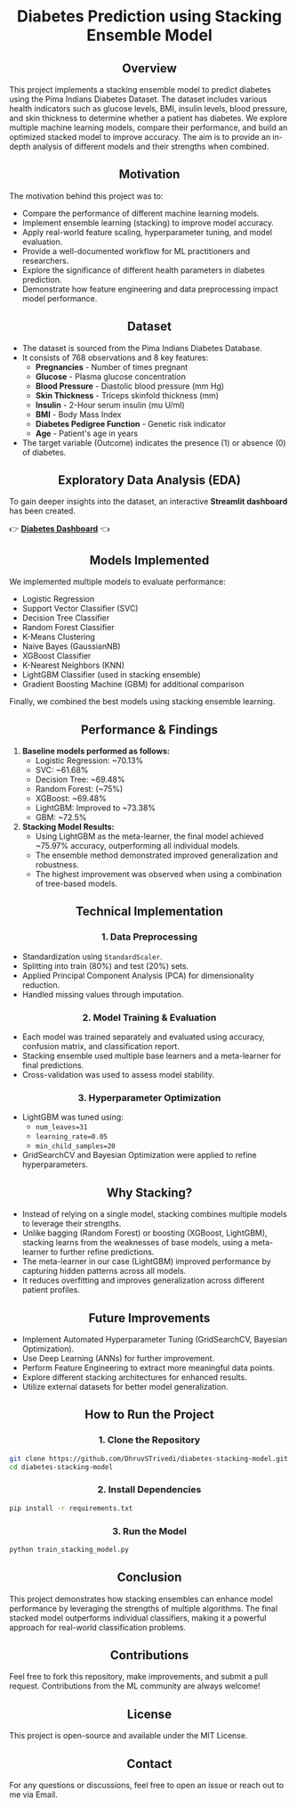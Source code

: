 # <div align="center">Diabetes Prediction using Stacking Ensemble Model</div>

## <div align="center">Overview</div>
This project implements a stacking ensemble model to predict diabetes using the Pima Indians Diabetes Dataset. The dataset includes various health indicators such as glucose levels, BMI, insulin levels, blood pressure, and skin thickness to determine whether a patient has diabetes.
We explore multiple machine learning models, compare their performance, and build an optimized stacked model to improve accuracy. The aim is to provide an in-depth analysis of different models and their strengths when combined.

## <div align="center">Motivation</div>
The motivation behind this project was to:
* Compare the performance of different machine learning models.
* Implement ensemble learning (stacking) to improve model accuracy.
* Apply real-world feature scaling, hyperparameter tuning, and model evaluation.
* Provide a well-documented workflow for ML practitioners and researchers.
* Explore the significance of different health parameters in diabetes prediction.
* Demonstrate how feature engineering and data preprocessing impact model performance.

## <div align="center">Dataset</div>
* The dataset is sourced from the Pima Indians Diabetes Database.
* It consists of 768 observations and 8 key features:
  * **Pregnancies** - Number of times pregnant
  * **Glucose** - Plasma glucose concentration
  * **Blood Pressure** - Diastolic blood pressure (mm Hg)
  * **Skin Thickness** - Triceps skinfold thickness (mm)
  * **Insulin** - 2-Hour serum insulin (mu U/ml)
  * **BMI** - Body Mass Index
  * **Diabetes Pedigree Function** - Genetic risk indicator
  * **Age** - Patient's age in years
* The target variable (Outcome) indicates the presence (1) or absence (0) of diabetes.

## <div align="center">Exploratory Data Analysis (EDA)</div>

To gain deeper insights into the dataset, an interactive **Streamlit dashboard** has been created.

👉 [**Diabetes Dashboard**](https://diabetes-dashboard-84b6cpt5nfnstq4fnk3opf.streamlit.app/?embed_options=show_toolbar,light_theme,show_colored_line,disable_scrolling,show_padding,show_footer,dark_theme) 👈



## <div align="center">Models Implemented</div>
We implemented multiple models to evaluate performance:
* Logistic Regression
* Support Vector Classifier (SVC)
* Decision Tree Classifier
* Random Forest Classifier
* K-Means Clustering
* Naive Bayes (GaussianNB)
* XGBoost Classifier
* K-Nearest Neighbors (KNN)
* LightGBM Classifier (used in stacking ensemble)
* Gradient Boosting Machine (GBM) for additional comparison

Finally, we combined the best models using stacking ensemble learning.

## <div align="center">Performance & Findings</div>
1. **Baseline models performed as follows:**
    * Logistic Regression: ~70.13%
    * SVC: ~61.68%
    * Decision Tree: ~69.48%
    * Random Forest: (~75%)
    * XGBoost: ~69.48%
    * LightGBM: Improved to ~73.38%
    * GBM: ~72.5%
2. **Stacking Model Results:**
    * Using LightGBM as the meta-learner, the final model achieved ~75.97% accuracy, outperforming all individual models.
    * The ensemble method demonstrated improved generalization and robustness.
    * The highest improvement was observed when using a combination of tree-based models.

## <div align="center">Technical Implementation</div>
### <div align="center">1. Data Preprocessing</div>
* Standardization using `StandardScaler`.
* Splitting into train (80%) and test (20%) sets.
* Applied Principal Component Analysis (PCA) for dimensionality reduction.
* Handled missing values through imputation.

### <div align="center">2. Model Training & Evaluation</div>
* Each model was trained separately and evaluated using accuracy, confusion matrix, and classification report.
* Stacking ensemble used multiple base learners and a meta-learner for final predictions.
* Cross-validation was used to assess model stability.

### <div align="center">3. Hyperparameter Optimization</div>
* LightGBM was tuned using:
    * `num_leaves=31`
    * `learning_rate=0.05`
    * `min_child_samples=20`
* GridSearchCV and Bayesian Optimization were applied to refine hyperparameters.

## <div align="center">Why Stacking?</div>
* Instead of relying on a single model, stacking combines multiple models to leverage their strengths.
* Unlike bagging (Random Forest) or boosting (XGBoost, LightGBM), stacking learns from the weaknesses of base models, using a meta-learner to further refine predictions.
* The meta-learner in our case (LightGBM) improved performance by capturing hidden patterns across all models.
* It reduces overfitting and improves generalization across different patient profiles.

## <div align="center">Future Improvements</div>
* Implement Automated Hyperparameter Tuning (GridSearchCV, Bayesian Optimization).
* Use Deep Learning (ANNs) for further improvement.
* Perform Feature Engineering to extract more meaningful data points.
* Explore different stacking architectures for enhanced results.
* Utilize external datasets for better model generalization.

## <div align="center">How to Run the Project</div>
### <div align="center">1. Clone the Repository</div>
```bash
git clone https://github.com/DhruvSTrivedi/diabetes-stacking-model.git
cd diabetes-stacking-model
```

### <div align="center">2. Install Dependencies</div>
```bash
pip install -r requirements.txt
```

### <div align="center">3. Run the Model</div>
```bash
python train_stacking_model.py
```

## <div align="center">Conclusion</div>
This project demonstrates how stacking ensembles can enhance model performance by leveraging the strengths of multiple algorithms. The final stacked model outperforms individual classifiers, making it a powerful approach for real-world classification problems.

## <div align="center">Contributions</div>
Feel free to fork this repository, make improvements, and submit a pull request. Contributions from the ML community are always welcome!

## <div align="center">License</div>
This project is open-source and available under the MIT License.

## <div align="center">Contact</div>
For any questions or discussions, feel free to open an issue or reach out to me via Email.

